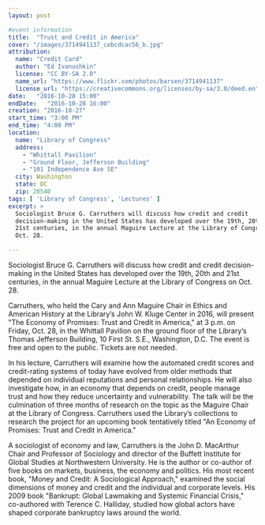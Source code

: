 ```yaml
---
layout: post

#event information
title:  "Trust and Credit in America"
cover: "/images/3714941137_cebcdcac56_b.jpg"
attribution:
  name: "Credit Card"
  author: "Ed Ivanushkin"
  license: "CC BY-SA 2.0"
  name_url: "https://www.flickr.com/photos/barsen/3714941137"
  license_url: "https://creativecommons.org/licenses/by-sa/3.0/deed.en"
date:   "2016-10-28 15:00"
endDate:   "2016-10-28 16:00"
creation: "2016-10-27"
start_time: "3:00 PM"
end_time: "4:00 PM"
location:
  name: "Library of Congress"
  address:
    - "Whittall Pavilion"
    - "Ground Floor, Jefferson Building"
    - "101 Independence Ave SE"
  city: Washington
  state: DC
  zip: 20540
tags: [ 'Library of Congress', 'Lectures' ]
excerpt: >
  Sociologist Bruce G. Carruthers will discuss how credit and credit
  decision-making in the United States has developed over the 19th, 20th and
  21st centuries, in the annual Maguire Lecture at the Library of Congress on
  Oct. 28.

---
```


Sociologist Bruce G. Carruthers will discuss how credit and credit
decision-making in the United States has developed over the 19th, 20th and 21st
centuries, in the annual Maguire Lecture at the Library of Congress on Oct. 28.

Carruthers, who held the Cary and Ann Maguire Chair in Ethics and American
History at the Library’s John W. Kluge Center in 2016, will present "The
Economy of Promises: Trust and Credit in America," at 3 p.m. on Friday, Oct.
28, in the Whittall Pavilion on the ground floor of the Library’s Thomas
Jefferson Building, 10 First St. S.E., Washington, D.C. The event is free and
open to the public. Tickets are not needed.

In his lecture, Carruthers will examine how the automated credit scores and
credit-rating systems of today have evolved from older methods that depended on
individual reputations and personal relationships. He will also investigate
how, in an economy that depends on credit, people manage trust and how they
reduce uncertainty and vulnerability. The talk will be the culmination of three
months of research on the topic as the Maguire Chair at the Library of
Congress. Carruthers used the Library’s collections to research the project for
an upcoming book tentatively titled "An Economy of Promises: Trust and Credit
in America."

A sociologist of economy and law, Carruthers is the John D. MacArthur Chair and
Professor of Sociology and director of the Buffett Institute for Global Studies
at Northwestern University. He is the author or co-author of five books on
markets, business, the economy and politics. His most recent book, "Money and
Credit: A Sociological Approach," examined the social dimensions of money and
credit and the individual and corporate levels. His 2009 book "Bankrupt: Global
Lawmaking and Systemic Financial Crisis," co-authored with Terence C. Halliday,
studied how global actors have shaped corporate bankruptcy laws around the
world.
